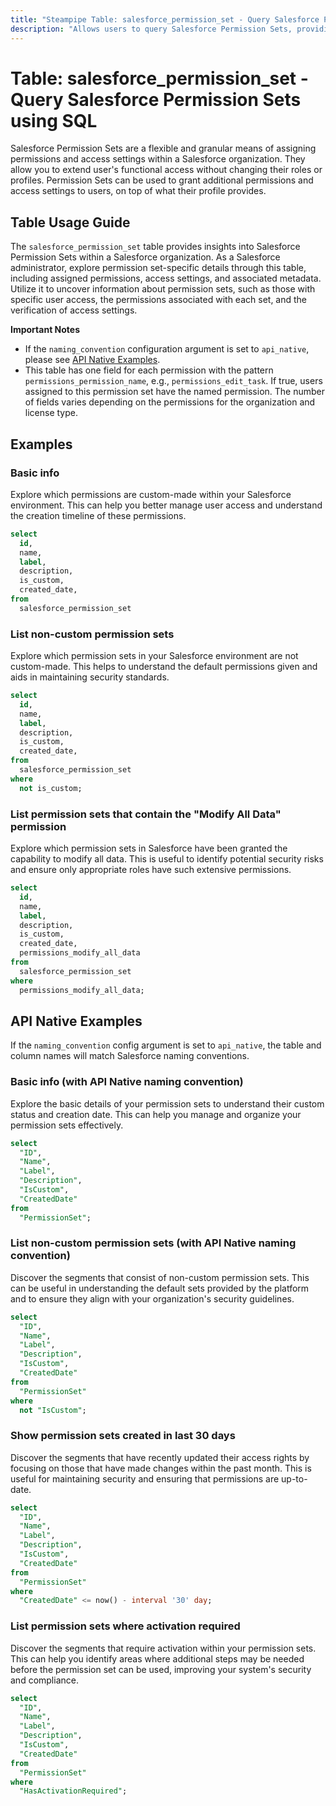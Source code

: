 ```yaml
---
title: "Steampipe Table: salesforce_permission_set - Query Salesforce Permission Sets using SQL"
description: "Allows users to query Salesforce Permission Sets, providing insights into the permissions and access settings within a Salesforce organization."
---
```


# Table: salesforce_permission_set - Query Salesforce Permission Sets using SQL

Salesforce Permission Sets are a flexible and granular means of assigning permissions and access settings within a Salesforce organization. They allow you to extend user's functional access without changing their roles or profiles. Permission Sets can be used to grant additional permissions and access settings to users, on top of what their profile provides.

## Table Usage Guide

The `salesforce_permission_set` table provides insights into Salesforce Permission Sets within a Salesforce organization. As a Salesforce administrator, explore permission set-specific details through this table, including assigned permissions, access settings, and associated metadata. Utilize it to uncover information about permission sets, such as those with specific user access, the permissions associated with each set, and the verification of access settings.

**Important Notes**
- If the `naming_convention` configuration argument is set to `api_native`, please see [API Native Examples](https://hub.steampipe.io/plugins/turbot/salesforce/tables/salesforce_account#api_native_examples).
- This table has one field for each permission with the pattern `permissions_permission_name`, e.g., `permissions_edit_task`. If true, users assigned to this permission set have the named permission. The number of fields varies depending on the permissions for the organization and license type.

## Examples

### Basic info
Explore which permissions are custom-made within your Salesforce environment. This can help you better manage user access and understand the creation timeline of these permissions.

```sql
select
  id,
  name,
  label,
  description,
  is_custom,
  created_date,
from
  salesforce_permission_set
```

### List non-custom permission sets
Explore which permission sets in your Salesforce environment are not custom-made. This helps to understand the default permissions given and aids in maintaining security standards.

```sql
select
  id,
  name,
  label,
  description,
  is_custom,
  created_date,
from
  salesforce_permission_set
where
  not is_custom;
```

### List permission sets that contain the "Modify All Data" permission
Explore which permission sets in Salesforce have been granted the capability to modify all data. This is useful to identify potential security risks and ensure only appropriate roles have such extensive permissions.

```sql
select
  id,
  name,
  label,
  description,
  is_custom,
  created_date,
  permissions_modify_all_data
from
  salesforce_permission_set
where
  permissions_modify_all_data;
```

## API Native Examples

If the `naming_convention` config argument is set to `api_native`, the table and column names will match Salesforce naming conventions.

### Basic info (with API Native naming convention)
Explore the basic details of your permission sets to understand their custom status and creation date. This can help you manage and organize your permission sets effectively.

```sql
select
  "ID",
  "Name",
  "Label",
  "Description",
  "IsCustom",
  "CreatedDate"
from
  "PermissionSet";
```

### List non-custom permission sets (with API Native naming convention)
Discover the segments that consist of non-custom permission sets. This can be useful in understanding the default sets provided by the platform and to ensure they align with your organization's security guidelines.

```sql
select
  "ID",
  "Name",
  "Label",
  "Description",
  "IsCustom",
  "CreatedDate"
from
  "PermissionSet"
where
  not "IsCustom";
```

### Show permission sets created in last 30 days
Discover the segments that have recently updated their access rights by focusing on those that have made changes within the past month. This is useful for maintaining security and ensuring that permissions are up-to-date.

```sql
select
  "ID",
  "Name",
  "Label",
  "Description",
  "IsCustom",
  "CreatedDate"
from
  "PermissionSet"
where
  "CreatedDate" <= now() - interval '30' day;
```

### List permission sets where activation required
Discover the segments that require activation within your permission sets. This can help you identify areas where additional steps may be needed before the permission set can be used, improving your system's security and compliance.

```sql
select
  "ID",
  "Name",
  "Label",
  "Description",
  "IsCustom",
  "CreatedDate"
from
  "PermissionSet"
where
  "HasActivationRequired";
```